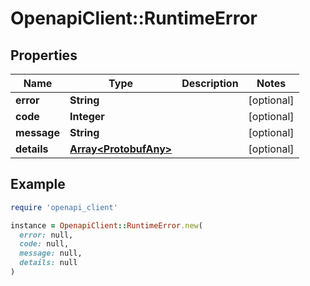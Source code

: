 # OpenapiClient::RuntimeError

## Properties

| Name | Type | Description | Notes |
| ---- | ---- | ----------- | ----- |
| **error** | **String** |  | [optional] |
| **code** | **Integer** |  | [optional] |
| **message** | **String** |  | [optional] |
| **details** | [**Array&lt;ProtobufAny&gt;**](ProtobufAny.md) |  | [optional] |

## Example

```ruby
require 'openapi_client'

instance = OpenapiClient::RuntimeError.new(
  error: null,
  code: null,
  message: null,
  details: null
)
```

